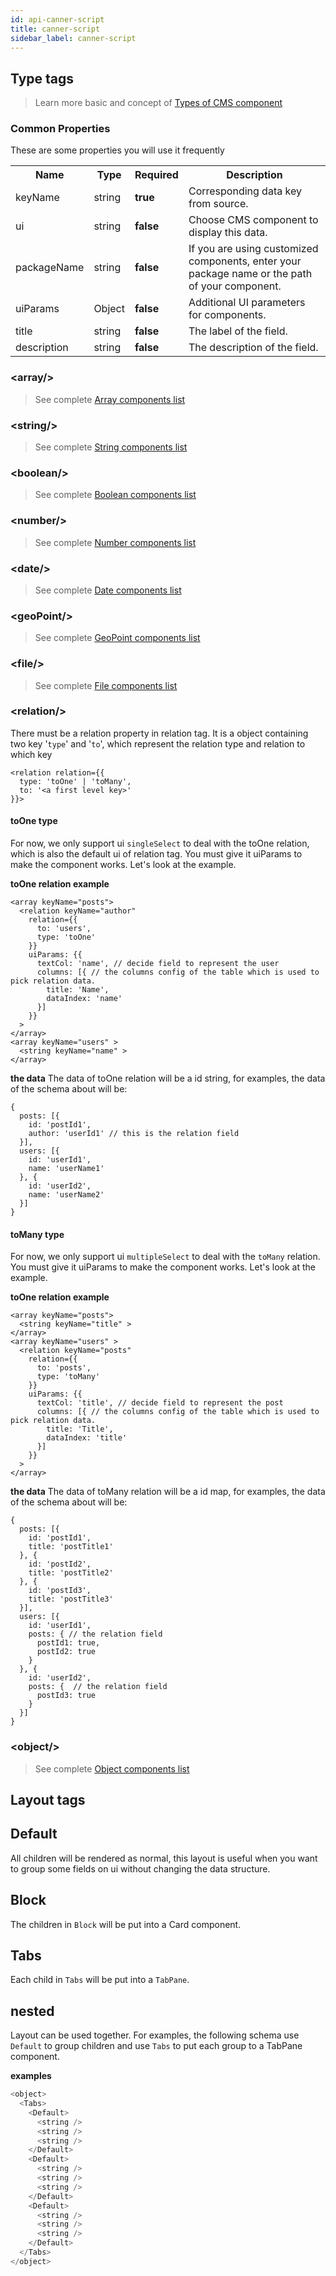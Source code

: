 ```yaml
---
id: api-canner-script
title: canner-script
sidebar_label: canner-script
---
```


## Type tags

> Learn more basic and concept of [Types of CMS component](advance-component-types.md)

### Common Properties

These are some properties you will use it frequently

<table>
  <tr>
    <th>Name</th>
    <th>Type</th>
    <th>Required</th>
    <th>Description</th>
  </tr>
  <tr>
    <td>keyName</td>
    <td>string</td>
    <td><b>true</b></td>
    <td>Corresponding data key from source.</td>
  </tr>
  <tr>
    <td>ui</td>
    <td>string</td>
    <td><b>false</b></td>
    <td>Choose CMS component to display this data. </td>
  </tr>
  <tr>
    <td>packageName</td>
    <td>string</td>
    <td><b>false</b></td>
    <td>If you are using customized components, enter your package name or the path of your component.</td>
  </tr>
  <tr>
    <td>uiParams</td>
    <td>Object</td>
    <td><b>false</b></td>
    <td>Additional UI parameters for components. </td>
  </tr>
  <tr>
    <td>title</td>
    <td>string</td>
    <td><b>false</b></td>
    <td>The label of the field.</td>
  </tr>
  <tr>
    <td>description</td>
    <td>string</td>
    <td><b>false</b></td>
    <td>The description of the field.</td>
  </tr>
</table>

### &lt;array/&gt;

> See complete [Array components list](/component/?selectedKind=Array&selectedStory=Gallery&full=0&addons=1&stories=1&panelRight=0&addonPanel=storybook%2Factions%2Factions-panel)

### &lt;string/&gt;

> See complete [String components list](/component/?selectedKind=String&selectedStory=Card&full=0&addons=1&stories=1&panelRight=0&addonPanel=storybook%2Factions%2Factions-panel)

### &lt;boolean/&gt;

> See complete [Boolean components list](/component/?selectedKind=Boolean&selectedStory=Card&full=0&addons=1&stories=1&panelRight=0&addonPanel=storybook%2Factions%2Factions-panel)

### &lt;number/&gt;

> See complete [Number components list](/component/?selectedKind=Number&selectedStory=Input&full=0&addons=1&stories=1&panelRight=0&addonPanel=storybook%2Factions%2Factions-panel)

### &lt;date/&gt;

> See complete [Date components list](/component/?selectedKind=Date&selectedStory=Date&full=0&addons=1&stories=1&panelRight=0&addonPanel=storybook%2Factions%2Factions-panel)

### &lt;geoPoint/&gt;

> See complete [GeoPoint components list](/component/?selectedKind=GeoPoint&selectedStory=Map&full=0&addons=1&stories=1&panelRight=0&addonPanel=storybook%2Factions%2Factions-panel)

### &lt;file/&gt;

> See complete [File components list](/component/?selectedKind=File&selectedStory=Image&full=0&addons=1&stories=1&panelRight=0&addonPanel=storybook%2Factions%2Factions-panel)

### &lt;relation/&gt;

There must be a relation property in relation tag. It is a object containing two key '`type`' and '`to`', which represent the relation type and relation to which key

```
<relation relation={{
  type: 'toOne' | 'toMany',
  to: '<a first level key>'
}}>
```
#### toOne type

For now, we only support ui `singleSelect` to deal with the toOne relation, which is also the default ui of relation tag. You must give it uiParams to make the component works. Let's look at the example.

**toOne relation example**
```
<array keyName="posts">
  <relation keyName="author"
    relation={{
      to: 'users',
      type: 'toOne'
    }}
    uiParams: {{
      textCol: 'name', // decide field to represent the user
      columns: [{ // the columns config of the table which is used to pick relation data.
        title: 'Name',
        dataIndex: 'name'
      }]
    }}
  >
</array>
<array keyName="users" >
  <string keyName="name" >
</array>
```

**the data**
The data of toOne relation will be a id string, for examples, the data of the schema about will be:

```
{
  posts: [{
    id: 'postId1',
    author: 'userId1' // this is the relation field
  }],
  users: [{
    id: 'userId1',
    name: 'userName1'
  }, {
    id: 'userId2',
    name: 'userName2'
  }]
}
```


#### toMany type

For now, we only support ui `multipleSelect` to deal with the `toMany` relation. You must give it uiParams to make the component works. Let's look at the example.

**toOne relation example**
```
<array keyName="posts">
  <string keyName="title" >
</array>
<array keyName="users" >
  <relation keyName="posts"
    relation={{
      to: 'posts',
      type: 'toMany'
    }}
    uiParams: {{
      textCol: 'title', // decide field to represent the post
      columns: [{ // the columns config of the table which is used to pick relation data.
        title: 'Title',
        dataIndex: 'title'
      }]
    }}
  >
</array>
```

**the data**
The data of toMany relation will be a id map, for examples, the data of the schema about will be:

```
{
  posts: [{
    id: 'postId1',
    title: 'postTitle1'
  }, {
    id: 'postId2',
    title: 'postTitle2'
  }, {
    id: 'postId3',
    title: 'postTitle3'
  }],
  users: [{
    id: 'userId1',
    posts: { // the relation field
      postId1: true,
      postId2: true
    }
  }, {
    id: 'userId2',
    posts: {  // the relation field
      postId3: true
    }
  }]
}
```

### &lt;object/&gt;

> See complete [Object components list](/component/?selectedKind=Object&selectedStory=Options&full=0&addons=1&stories=1&panelRight=0&addonPanel=storybook%2Factions%2Factions-panel)


## Layout tags

## Default

All children will be rendered as normal, this layout is useful when you want to group some fields on ui without changing the data structure.

## Block

The children in `Block` will be put into a Card component.

## Tabs

Each child in `Tabs` will be put into a `TabPane`.

## nested

Layout can be used together. For examples, the following schema use `Default` to group children and use `Tabs` to put each group to a TabPane component.

**examples**

```js
<object>
  <Tabs>
    <Default>
      <string />
      <string />
      <string />
    </Default>
    <Default>
      <string />
      <string />
      <string />
    </Default>
    <Default>
      <string />
      <string />
      <string />
    </Default>
  </Tabs>
</object>
```